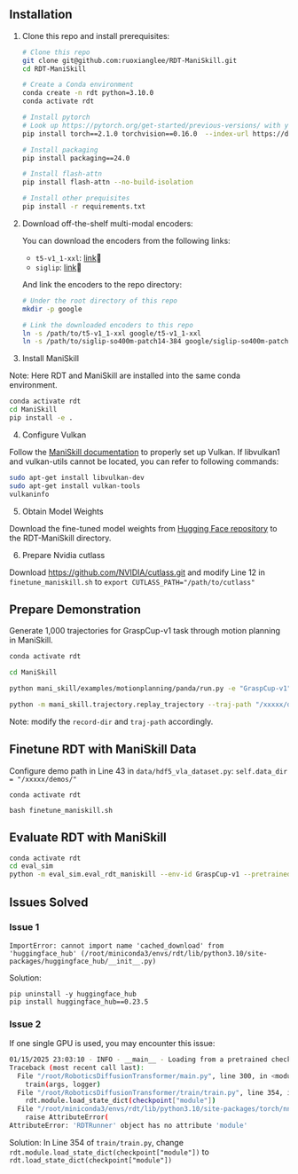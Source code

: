 ## Installation

1. Clone this repo and install prerequisites:

    ```bash
    # Clone this repo
    git clone git@github.com:ruoxianglee/RDT-ManiSkill.git
    cd RDT-ManiSkill
    
    # Create a Conda environment
    conda create -n rdt python=3.10.0
    conda activate rdt
    
    # Install pytorch
    # Look up https://pytorch.org/get-started/previous-versions/ with your cuda version for a correct command
    pip install torch==2.1.0 torchvision==0.16.0  --index-url https://download.pytorch.org/whl/cu121
    
    # Install packaging
    pip install packaging==24.0
    
    # Install flash-attn
    pip install flash-attn --no-build-isolation
    
    # Install other prequisites
    pip install -r requirements.txt
    ```

2. Download off-the-shelf multi-modal encoders:

   You can download the encoders from the following links:

   - `t5-v1_1-xxl`: [link](https://huggingface.co/google/t5-v1_1-xxl/tree/main)🤗
   - `siglip`: [link](https://huggingface.co/google/siglip-so400m-patch14-384)🤗

   And link the encoders to the repo directory:

   ```bash
   # Under the root directory of this repo
   mkdir -p google
   
   # Link the downloaded encoders to this repo
   ln -s /path/to/t5-v1_1-xxl google/t5-v1_1-xxl
   ln -s /path/to/siglip-so400m-patch14-384 google/siglip-so400m-patch14-384
   ```

3. Install ManiSkill
   
Note: Here RDT and ManiSkill are installed into the same conda environment.

```bash
conda activate rdt
cd ManiSkill
pip install -e .
```

4. Configure Vulkan
   
Follow the [ManiSkill documentation](https://maniskill.readthedocs.io/en/latest/user_guide/getting_started/installation.html#vulkan) to properly set up Vulkan. If libvulkan1 and vulkan-utils cannot be located, you can refer to following commands:
```bash
sudo apt-get install libvulkan-dev
sudo apt-get install vulkan-tools
vulkaninfo
```

5. Obtain Model Weights

Download the fine-tuned model weights from [Hugging Face repository](https://huggingface.co/robotics-diffusion-transformer/maniskill-model/tree/main/rdt) to the RDT-ManiSkill directory.


6. Prepare Nvidia cutlass
  
Download https://github.com/NVIDIA/cutlass.git and modify Line 12 in `finetune_maniskill.sh` to `export CUTLASS_PATH="/path/to/cutlass"`


## Prepare Demonstration
Generate 1,000 trajectories for GraspCup-v1 task through motion planning in ManiSkill.

```bash
conda activate rdt

cd ManiSkill

python mani_skill/examples/motionplanning/panda/run.py -e "GraspCup-v1" --record-dir "/xxxxx/demos/" --traj-name="trajectory_cpu" -n 1000 --sim-backend "cpu" --only-count-success

python -m mani_skill.trajectory.replay_trajectory --traj-path "/xxxxx/demos/GraspCup-v1/motionplanning/trajectory_cpu.h5" --use-first-env-state --sim-backend cpu -c pd_joint_pos -o rgb --save-traj --num-procs 16

```
Note: modify the `record-dir` and `traj-path` accordingly.


## Finetune RDT with ManiSkill Data
Configure demo path in Line 43 in `data/hdf5_vla_dataset.py`: `self.data_dir = "/xxxxx/demos/"`

```
conda activate rdt

bash finetune_maniskill.sh
```

## Evaluate RDT with ManiSkill
```bash
conda activate rdt 
cd eval_sim
python -m eval_sim.eval_rdt_maniskill --env-id GraspCup-v1 --pretrained_path PATH_TO_PRETRAINED_MODEL
```

## Issues Solved
### Issue 1
```ImportError: cannot import name 'cached_download' from 'huggingface_hub' (/root/miniconda3/envs/rdt/lib/python3.10/site-packages/huggingface_hub/__init__.py)```

Solution:
```
pip uninstall -y huggingface_hub
pip install huggingface_hub==0.23.5
```

### Issue 2
If one single GPU is used, you may encounter this issue:
```bash
01/15/2025 23:03:10 - INFO - __main__ - Loading from a pretrained checkpoint.
Traceback (most recent call last):
  File "/root/RoboticsDiffusionTransformer/main.py", line 300, in <module>
    train(args, logger)
  File "/root/RoboticsDiffusionTransformer/train/train.py", line 354, in train
    rdt.module.load_state_dict(checkpoint["module"])
  File "/root/miniconda3/envs/rdt/lib/python3.10/site-packages/torch/nn/modules/module.py", line 1931, in __getattr__
    raise AttributeError(
AttributeError: 'RDTRunner' object has no attribute 'module'
```

Solution: 
In Line 354 of `train/train.py`, change `rdt.module.load_state_dict(checkpoint["module"])` to `rdt.load_state_dict(checkpoint["module"])`